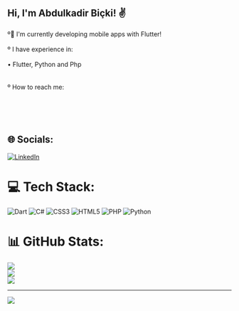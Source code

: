 ## Hi, I'm Abdulkadir Biçki! ✌
º📱 I'm currently developing mobile apps with Flutter!<br><br>º I have experience in:<br>     <br>     • Flutter, Python and Php<br>   <br>   <br>º How to reach me:<br><br>      <br><br>        <br>


## 🌐 Socials:
[![LinkedIn](https://img.shields.io/badge/LinkedIn-%230077B5.svg?logo=linkedin&logoColor=white)](https://linkedin.com/in/abdulkadir-biçki) 

# 💻 Tech Stack:
![Dart](https://img.shields.io/badge/dart-%230175C2.svg?style=for-the-badge&logo=dart&logoColor=white) ![C#](https://img.shields.io/badge/c%23-%23239120.svg?style=for-the-badge&logo=c-sharp&logoColor=white) ![CSS3](https://img.shields.io/badge/css3-%231572B6.svg?style=for-the-badge&logo=css3&logoColor=white) ![HTML5](https://img.shields.io/badge/html5-%23E34F26.svg?style=for-the-badge&logo=html5&logoColor=white) ![PHP](https://img.shields.io/badge/php-%23777BB4.svg?style=for-the-badge&logo=php&logoColor=white) ![Python](https://img.shields.io/badge/python-3670A0?style=for-the-badge&logo=python&logoColor=ffdd54)
# 📊 GitHub Stats:
![](https://github-readme-stats.vercel.app/api?username=akadir8&theme=dark&hide_border=false&include_all_commits=false&count_private=false)<br/>
![](https://github-readme-streak-stats.herokuapp.com/?user=akadir8&theme=dark&hide_border=false)<br/>
![](https://github-readme-stats.vercel.app/api/top-langs/?username=akadir8&theme=dark&hide_border=false&include_all_commits=false&count_private=false&layout=compact)

---
[![](https://visitcount.itsvg.in/api?id=akadir8&icon=0&color=0)](https://visitcount.itsvg.in)

<!-- Proudly created with GPRM ( https://gprm.itsvg.in ) -->
